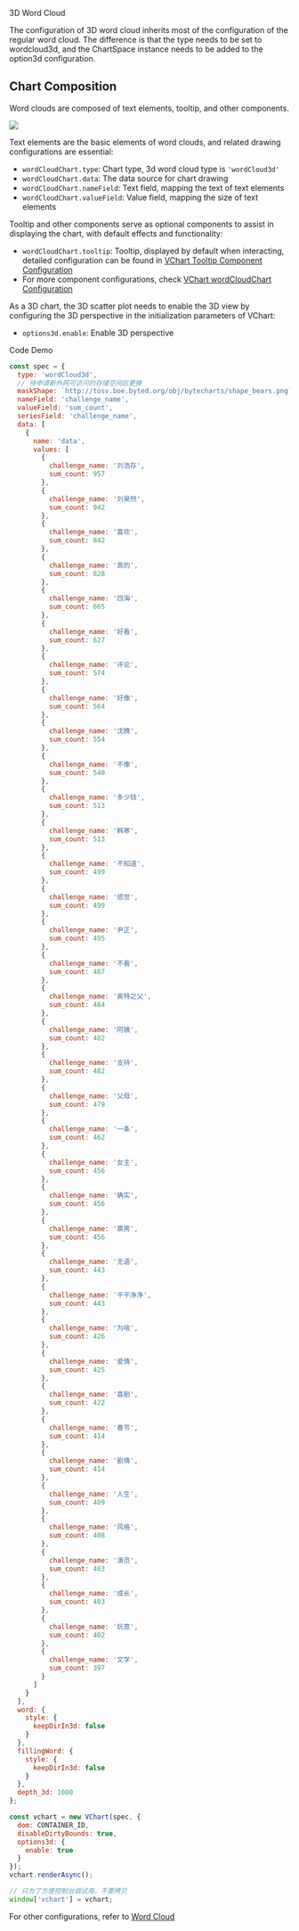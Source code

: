 3D Word Cloud

The configuration of 3D word cloud inherits most of the configuration of the regular word cloud. The difference is that the type needs to be set to wordcloud3d, and the ChartSpace instance needs to be added to the option3d configuration.

## Chart Composition

Word clouds are composed of text elements, tooltip, and other components.

![](https://tosv.boe.byted.org/obj/bit-cloud/dfd203ff5e337abea49411b07.png)

Text elements are the basic elements of word clouds, and related drawing configurations are essential:

- `wordCloudChart.type`: Chart type, 3d word cloud type is `'wordCloud3d'`
- `wordCloudChart.data`: The data source for chart drawing
- `wordCloudChart.nameField`: Text field, mapping the text of text elements
- `wordCloudChart.valueField`: Value field, mapping the size of text elements

Tooltip and other components serve as optional components to assist in displaying the chart, with default effects and functionality:

- `wordCloudChart.tooltip`: Tooltip, displayed by default when interacting, detailed configuration can be found in [VChart Tooltip Component Configuration](../../option/wordCloudChart#tooltip)
- For more component configurations, check [VChart wordCloudChart Configuration](../../option/wordCloudChart)

As a 3D chart, the 3D scatter plot needs to enable the 3D view by configuring the 3D perspective in the initialization parameters of VChart:

- `options3d.enable`: Enable 3D perspective

Code Demo

```javascript livedemo
const spec = {
  type: 'wordCloud3d',
  // 待申请新外网可访问的存储空间后更换
  maskShape: `http://tosv.boe.byted.org/obj/bytecharts/shape_bears.png`,
  nameField: 'challenge_name',
  valueField: 'sum_count',
  seriesField: 'challenge_name',
  data: [
    {
      name: 'data',
      values: [
        {
          challenge_name: '刘浩存',
          sum_count: 957
        },
        {
          challenge_name: '刘昊然',
          sum_count: 942
        },
        {
          challenge_name: '喜欢',
          sum_count: 842
        },
        {
          challenge_name: '真的',
          sum_count: 828
        },
        {
          challenge_name: '四海',
          sum_count: 665
        },
        {
          challenge_name: '好看',
          sum_count: 627
        },
        {
          challenge_name: '评论',
          sum_count: 574
        },
        {
          challenge_name: '好像',
          sum_count: 564
        },
        {
          challenge_name: '沈腾',
          sum_count: 554
        },
        {
          challenge_name: '不像',
          sum_count: 540
        },
        {
          challenge_name: '多少钱',
          sum_count: 513
        },
        {
          challenge_name: '韩寒',
          sum_count: 513
        },
        {
          challenge_name: '不知道',
          sum_count: 499
        },
        {
          challenge_name: '感觉',
          sum_count: 499
        },
        {
          challenge_name: '尹正',
          sum_count: 495
        },
        {
          challenge_name: '不看',
          sum_count: 487
        },
        {
          challenge_name: '奥特之父',
          sum_count: 484
        },
        {
          challenge_name: '阿姨',
          sum_count: 482
        },
        {
          challenge_name: '支持',
          sum_count: 482
        },
        {
          challenge_name: '父母',
          sum_count: 479
        },
        {
          challenge_name: '一条',
          sum_count: 462
        },
        {
          challenge_name: '女主',
          sum_count: 456
        },
        {
          challenge_name: '确实',
          sum_count: 456
        },
        {
          challenge_name: '票房',
          sum_count: 456
        },
        {
          challenge_name: '无语',
          sum_count: 443
        },
        {
          challenge_name: '干干净净',
          sum_count: 443
        },
        {
          challenge_name: '为啥',
          sum_count: 426
        },
        {
          challenge_name: '爱情',
          sum_count: 425
        },
        {
          challenge_name: '喜剧',
          sum_count: 422
        },
        {
          challenge_name: '春节',
          sum_count: 414
        },
        {
          challenge_name: '剧情',
          sum_count: 414
        },
        {
          challenge_name: '人生',
          sum_count: 409
        },
        {
          challenge_name: '风格',
          sum_count: 408
        },
        {
          challenge_name: '演员',
          sum_count: 403
        },
        {
          challenge_name: '成长',
          sum_count: 403
        },
        {
          challenge_name: '玩意',
          sum_count: 402
        },
        {
          challenge_name: '文学',
          sum_count: 397
        }
      ]
    }
  ],
  word: {
    style: {
      keepDirIn3d: false
    }
  },
  fillingWord: {
    style: {
      keepDirIn3d: false
    }
  },
  depth_3d: 1000
};

const vchart = new VChart(spec, {
  dom: CONTAINER_ID,
  disableDirtyBounds: true,
  options3d: {
    enable: true
  }
});
vchart.renderAsync();

// 只为了方便控制台调试用，不要拷贝
window['vchart'] = vchart;
```

For other configurations, refer to [Word Cloud]()